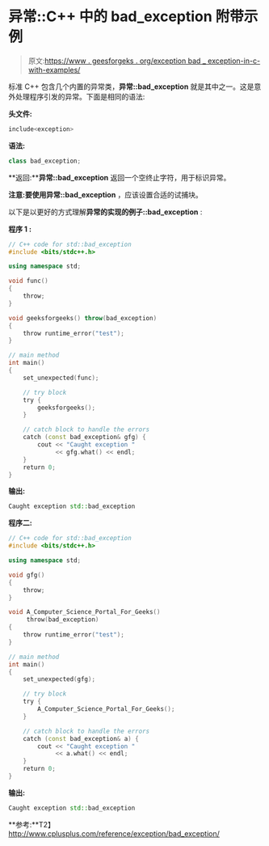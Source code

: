 # 异常::C++ 中的 bad_exception 附带示例

> 原文:[https://www . geesforgeks . org/exception bad _ exception-in-c-with-examples/](https://www.geeksforgeeks.org/exceptionbad_exception-in-c-with-examples/)

标准 C++ 包含几个内置的异常类，**异常::bad_exception** 就是其中之一。这是意外处理程序引发的异常。下面是相同的语法:

**头文件:**

```cpp
include<exception>

```

**语法:**

```cpp
class bad_exception;

```

**返回:****异常::bad_exception** 返回一个空终止字符，用于标识异常。

**注意:**要使用**异常::bad_exception** ，应该设置合适的试捕块。

以下是以更好的方式理解**异常的实现的例子::bad_exception** :

**程序 1 :**

```cpp
// C++ code for std::bad_exception
#include <bits/stdc++.h>

using namespace std;

void func()
{
    throw;
}

void geeksforgeeks() throw(bad_exception)
{
    throw runtime_error("test");
}

// main method
int main()
{
    set_unexpected(func);

    // try block
    try {
        geeksforgeeks();
    }

    // catch block to handle the errors
    catch (const bad_exception& gfg) {
        cout << "Caught exception "
             << gfg.what() << endl;
    }
    return 0;
}
```

**输出:**

```cpp
Caught exception std::bad_exception

```

**程序二:**

```cpp
// C++ code for std::bad_exception
#include <bits/stdc++.h>

using namespace std;

void gfg()
{
    throw;
}

void A_Computer_Science_Portal_For_Geeks()
     throw(bad_exception)
{
    throw runtime_error("test");
}

// main method
int main()
{
    set_unexpected(gfg);

    // try block
    try {
        A_Computer_Science_Portal_For_Geeks();
    }

    // catch block to handle the errors
    catch (const bad_exception& a) {
        cout << "Caught exception "
             << a.what() << endl;
    }
    return 0;
}
```

**输出:**

```cpp
Caught exception std::bad_exception

```

**参考:**T2】http://www.cplusplus.com/reference/exception/bad_exception/